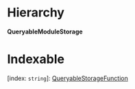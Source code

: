 

# Hierarchy

**QueryableModuleStorage**

# Indexable

\[index: `string`\]:&nbsp;[QueryableStorageFunction](_rx_types_.queryablestoragefunction.md)
